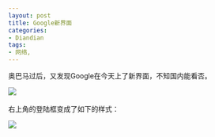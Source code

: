 ```yaml
---
layout: post
title: Google新界面
categories:
- Diandian
tags:
- 网络, 
---
```

<p>奥巴马过后，又发现Google在今天上了新界面，不知国内能看否。</p>
<p><img src="http://m3.img.srcdd.com/farm5/d/2012/0627/10/FDC018624A41AF9CB151DEC245CCDB70_B500_900_499_417.PNG" />‍</p>
<p>右上角的登陆框变成了如下的样式：</p>
<p><img src="http://m1.img.srcdd.com/farm5/d/2012/0627/10/816B1BE7303085B7EFD79F5534E89213_B500_900_125_140.PNG" />‍<br /><br /></p>
<p></p>